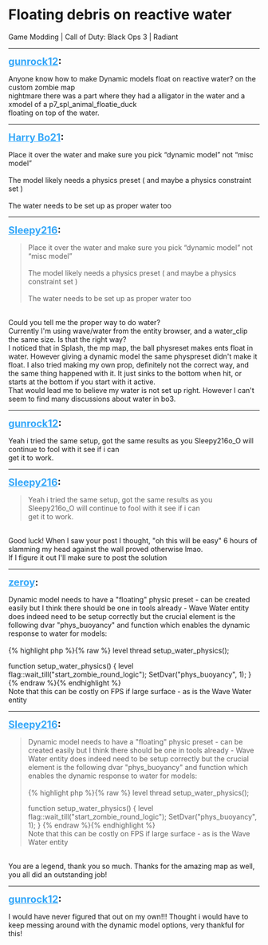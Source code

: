# Floating debris on reactive water
Game Modding | Call of Duty: Black Ops 3 | Radiant

---
<strong style="font-size: 1.4em;"><span style="text-decoration: underline;text-decoration-color: #34a7f9;"><span style="color:#34a7f9;">gunrock12</span></span>:</strong>

<p>Anyone know how to make Dynamic models float on  reactive water? on the custom  zombie map<br />nightmare there was a part where they had a alligator in the water  and a xmodel of a p7_spl_animal_floatie_duck <br />floating on top of the water.</p>

---
<strong style="font-size: 1.4em;"><span style="text-decoration: underline;text-decoration-color: #34a7f9;"><span style="color:#34a7f9;">Harry Bo21</span></span>:</strong>

<p>Place it over the water and make sure you pick “dynamic model” not “misc model”<br /><br />The model likely needs a physics preset ( and maybe a physics constraint set )<br /><br />The water needs to be set up as proper water too</p>

---
<strong style="font-size: 1.4em;"><span style="text-decoration: underline;text-decoration-color: #34a7f9;"><span style="color:#34a7f9;">Sleepy216</span></span>:</strong>

<p><blockquote>Place it over the water and make sure you pick “dynamic model” not “misc model”<br /><br />The model likely needs a physics preset ( and maybe a physics constraint set )<br /><br />The water needs to be set up as proper water too<br /></blockquote><br />Could you tell me the proper way to do water?<br />Currently I&#39;m using wave/water from the entity browser, and a water_clip the same size. Is that the right way?<br />I noticed that in Splash, the mp map, the ball physreset makes ents float in water. However giving a dynamic model the same physpreset didn&#39;t make it float. I also tried making my own prop, definitely not the correct way, and the same thing happened with it. It just sinks to the bottom when hit, or starts at the bottom if you start with it active.<br />That would lead me to believe my water is not set up right. However I can&#39;t seem to find many discussions about water in bo3.</p>

---
<strong style="font-size: 1.4em;"><span style="text-decoration: underline;text-decoration-color: #34a7f9;"><span style="color:#34a7f9;">gunrock12</span></span>:</strong>

<p>Yeah i tried the same setup, got the same results as you Sleepy216o_O will continue to fool with it see if i can<br />get it to work.</p>

---
<strong style="font-size: 1.4em;"><span style="text-decoration: underline;text-decoration-color: #34a7f9;"><span style="color:#34a7f9;">Sleepy216</span></span>:</strong>

<p><blockquote>Yeah i tried the same setup, got the same results as you Sleepy216o_O will continue to fool with it see if i can<br />get it to work.<br /></blockquote><br />Good luck! When I saw your post I thought, &quot;oh this will be easy&quot; 6 hours of slamming my head against the wall proved otherwise lmao.<br />If I figure it out I&#39;ll make sure to post the solution</p>

---
<strong style="font-size: 1.4em;"><span style="text-decoration: underline;text-decoration-color: #34a7f9;"><span style="color:#34a7f9;">zeroy</span></span>:</strong>

<p>Dynamic model needs to have a &quot;floating&quot; physic preset - can be created easily but I think there should be one in tools already - Wave Water entity does indeed need to be setup correctly but the crucial element is the following dvar &quot;phys_buoyancy&quot; and function which enables the dynamic response to water for models:<br /><br />{% highlight php %}{% raw %}
level thread setup_water_physics();

function setup_water_physics()
{
    level flag::wait_till("start_zombie_round_logic");
    SetDvar("phys_buoyancy", 1);
}
{% endraw %}{% endhighlight %}
<br />Note that this can be costly on FPS if large surface - as is the Wave Water entity</p>

---
<strong style="font-size: 1.4em;"><span style="text-decoration: underline;text-decoration-color: #34a7f9;"><span style="color:#34a7f9;">Sleepy216</span></span>:</strong>

<p><blockquote>Dynamic model needs to have a &quot;floating&quot; physic preset - can be created easily but I think there should be one in tools already - Wave Water entity does indeed need to be setup correctly but the crucial element is the following dvar &quot;phys_buoyancy&quot; and function which enables the dynamic response to water for models:<br /><br />{% highlight php %}{% raw %}
level thread setup_water_physics();

function setup_water_physics()
{
    level flag::wait_till("start_zombie_round_logic");
    SetDvar("phys_buoyancy", 1);
}
{% endraw %}{% endhighlight %}
<br />Note that this can be costly on FPS if large surface - as is the Wave Water entity<br /></blockquote><br />You are a legend, thank you so much. Thanks for the amazing map as well, you all did an outstanding job!</p>

---
<strong style="font-size: 1.4em;"><span style="text-decoration: underline;text-decoration-color: #34a7f9;"><span style="color:#34a7f9;">gunrock12</span></span>:</strong>

<p>I would have never figured that out on my own!!! Thought i would have to keep messing around with the dynamic model options, very thankful for this!</p>
